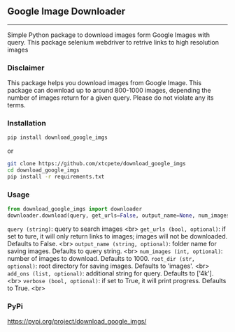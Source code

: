 ## Google Image Downloader
<hr>

Simple Python package to download images form Google Images with query.
This package selenium webdriver to retrive links to high resolution images<br/>

### Disclaimer<br />

This package helps you download images from Google Image.
This package can download up to around 800-1000 images, depending the number of images return for a given query.
Please do not violate any its terms. 

### Installation <br />
```sh
pip install download_google_imgs
```

or 
```bash
git clone https://github.com/xtcpete/download_google_imgs
cd download_google_imgs
pip install -r requirements.txt
```


### Usage <br />
```python
from download_google_imgs import downloader
downloader.download(query, get_urls=False, output_name=None, num_images=10, root_dir='google_images', add_ons=['4k'], verbose=True)
```

`query (string)`: query to search images <br\>
`get_urls (bool, optional)`: if set to ture, it will only return links to images; images will not be downloaded. Defaults to False. <br\>
`output_name (string, optional)`: folder name for saving images. Defaults to query string. <br\>
`num_images (int, optional)`: number of images to download. Defaults to 1000.
`root_dir (str, optional)`: root directory for saving images. Defaults to 'images'. <br\>
`add_ons (list, optional)`: additional string for query. Defaults to ['4k']. <br\>
`verbose (bool, optional)`: if set to True, it will print progress. Defaults to True. <br\>


### PyPi <br />
https://pypi.org/project/download_google_imgs/


</br>


